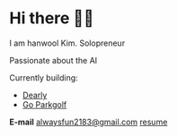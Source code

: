 # Hi there 👋👋

I am hanwool Kim. Solopreneur

Passionate about the AI

Currently building:
- [Dearly](https://www.dearly.place)
- [Go Parkgolf](https://www.goparkgolf.app)

**E-mail** alwaysfun2183@gmail.com
[resume](https://www.toycrane.xyz/)
</br>
</br>
